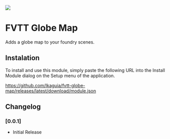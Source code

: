 ![](https://img.shields.io/badge/Foundry-v13-informational)

# FVTT Globe Map

Adds a globe map to your foundry scenes.

## Instalation

To install and use this module, simply paste the following URL into the Install Module dialog on the Setup menu of the application.

https://github.com/Ikaguia/fvtt-globe-map/releases/latest/download/module.json

## Changelog

### [0.0.1]

- Initial Release

